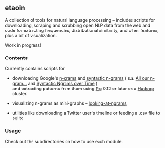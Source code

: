 ## etaoin

A collection of tools for natural language processing – includes scripts for downloading, scraping 
and scrubbing open NLP data from the web and code for extracting frequencies, distributional similarity, 
and other features, plus a bit of visualization.

Work in progress!


### Contents

Currently contains scripts for 

* downloading Google's [n-grams](http://storage.googleapis.com/books/ngrams/books/datasetsv2.html)
 and [syntactic n-grams](https://commondatastorage.googleapis.com/books/syntactic-ngrams/index.html) 
 ( s.a. [All our n-gram...](http://googleresearch.blogspot.de/2006/08/all-our-n-gram-are-belong-to-you.html)
 and [Syntactic Ngrams over Time](http://googleresearch.blogspot.de/2013/05/syntactic-ngrams-over-time.html) )  
 and extracting patterns from them using [Pig](https://pig.apache.org/) 0.12 or later 
 on a [Hadoop](https://hadoop.apache.org/) cluster.

* visualizing n-grams as mini-graphs – [looking-at-ngrams](https://github.com/policecar/etaoin/tree/master/looking-at-ngrams)
* utilities like downloading a Twitter user's timeline or feeding a .csv file to sqlite 


### Usage

Check out the subdirectories on how to use each module.

